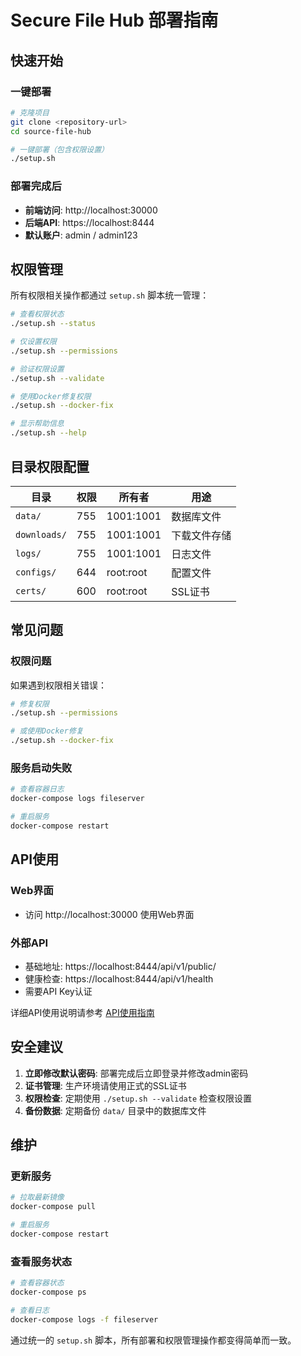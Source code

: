 # Secure File Hub 部署指南

## 快速开始

### 一键部署

```bash
# 克隆项目
git clone <repository-url>
cd source-file-hub

# 一键部署（包含权限设置）
./setup.sh
```

### 部署完成后

- **前端访问**: http://localhost:30000
- **后端API**: https://localhost:8444
- **默认账户**: admin / admin123

## 权限管理

所有权限相关操作都通过 `setup.sh` 脚本统一管理：

```bash
# 查看权限状态
./setup.sh --status

# 仅设置权限
./setup.sh --permissions

# 验证权限设置
./setup.sh --validate

# 使用Docker修复权限
./setup.sh --docker-fix

# 显示帮助信息
./setup.sh --help
```

## 目录权限配置

| 目录 | 权限 | 所有者 | 用途 |
|------|------|--------|------|
| `data/` | 755 | 1001:1001 | 数据库文件 |
| `downloads/` | 755 | 1001:1001 | 下载文件存储 |
| `logs/` | 755 | 1001:1001 | 日志文件 |
| `configs/` | 644 | root:root | 配置文件 |
| `certs/` | 600 | root:root | SSL证书 |

## 常见问题

### 权限问题

如果遇到权限相关错误：

```bash
# 修复权限
./setup.sh --permissions

# 或使用Docker修复
./setup.sh --docker-fix
```

### 服务启动失败

```bash
# 查看容器日志
docker-compose logs fileserver

# 重启服务
docker-compose restart
```

## API使用

### Web界面
- 访问 http://localhost:30000 使用Web界面

### 外部API
- 基础地址: https://localhost:8444/api/v1/public/
- 健康检查: https://localhost:8444/api/v1/health
- 需要API Key认证

详细API使用说明请参考 [API使用指南](api-key-usage.md)

## 安全建议

1. **立即修改默认密码**: 部署完成后立即登录并修改admin密码
2. **证书管理**: 生产环境请使用正式的SSL证书
3. **权限检查**: 定期使用 `./setup.sh --validate` 检查权限设置
4. **备份数据**: 定期备份 `data/` 目录中的数据库文件

## 维护

### 更新服务

```bash
# 拉取最新镜像
docker-compose pull

# 重启服务
docker-compose restart
```

### 查看服务状态

```bash
# 查看容器状态
docker-compose ps

# 查看日志
docker-compose logs -f fileserver
```

通过统一的 `setup.sh` 脚本，所有部署和权限管理操作都变得简单而一致。
